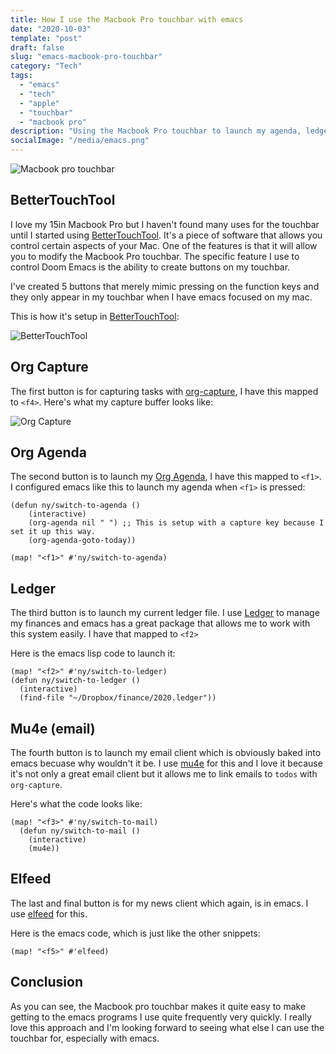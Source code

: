 ```yaml
---
title: How I use the Macbook Pro touchbar with emacs
date: "2020-10-03"
template: "post"
draft: false
slug: "emacs-macbook-pro-touchbar"
category: "Tech"
tags:
  - "emacs"
  - "tech"
  - "apple"
  - "touchbar"
  - "macbook pro"
description: "Using the Macbook Pro touchbar to launch my agenda, ledger file and email client in emacs."
socialImage: "/media/emacs.png"
---
```


![Macbook pro touchbar](/media/touchbar.png)

## BetterTouchTool

I love my 15in Macbook Pro but I haven't found many uses for the touchbar until I started using [BetterTouchTool](https://folivora.ai "BetterTouchTool"). It's a piece of software that allows you control certain aspects of your Mac. One of the features is that it will allow you to modify the Macbook Pro touchbar. The specific feature I use to control Doom Emacs is the ability to create buttons on my touchbar. 

I've created 5 buttons that merely mimic pressing on the function keys and they only appear in my touchbar when I have emacs focused on my mac. 

This is how it's setup in [BetterTouchTool](https://folivora.ai "BetterTouchTool"):

![BetterTouchTool](/media/bettertouch.png)

## Org Capture

The first button is for capturing tasks with [org-capture](https://orgmode.org/manual/Capture.html), I have this mapped to `<f4>`. Here's what my capture buffer looks like:

![Org Capture](/media/capture.png)

## Org Agenda

The second button is to launch my [Org Agenda](https://orgmode.org/manual/Agenda-Views.html#Agenda-Views), I have this mapped to `<f1>`. I configured emacs like this to launch my agenda when `<f1>` is pressed:

```
(defun ny/switch-to-agenda ()
    (interactive)
    (org-agenda nil " ") ;; This is setup with a capture key because I set it up this way.
    (org-agenda-goto-today))
    
(map! "<f1>" #'ny/switch-to-agenda)
```


## Ledger 

The third button is to launch my current ledger file. I use [Ledger](https://www.ledger-cli.org) to manage my finances and emacs has a great package that allows me to work with this system easily. I have that mapped to `<f2>`

Here is the emacs lisp code to launch it:
```
(map! "<f2>" #'ny/switch-to-ledger)
(defun ny/switch-to-ledger ()
  (interactive)
  (find-file "~/Dropbox/finance/2020.ledger"))
```

## Mu4e (email)

The fourth button is to launch my email client which is obviously baked into emacs becuase why wouldn't it be. I use [mu4e](https://www.djcbsoftware.nl/code/mu/mu4e.html) for this and I love it because it's not only a great email client but it allows me to link emails to `todos` with `org-capture`.

Here's what the code looks like:

```
(map! "<f3>" #'ny/switch-to-mail)
  (defun ny/switch-to-mail ()
    (interactive)
    (mu4e))
```

## Elfeed

The last and final button is for my news client which again, is in emacs. I use [elfeed](https://github.com/skeeto/elfeed) for this. 

Here is the emacs code, which is just like the other snippets:

```
(map! "<f5>" #'elfeed)
```


## Conclusion

As you can see, the Macbook pro touchbar makes it quite easy to make getting to the emacs programs I use quite frequently very quickly. I really love this approach and I'm looking forward to seeing what else I can use the touchbar for, especially with emacs.
